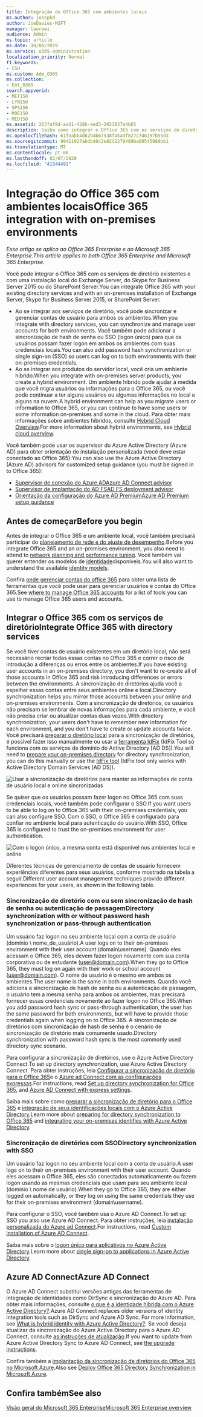 ```yaml
---
title: Integração do Office 365 com ambientes locais
ms.author: josephd
author: JoeDavies-MSFT
manager: laurawi
audience: Admin
ms.topic: article
ms.date: 10/08/2019
ms.service: o365-administration
localization_priority: Normal
f1.keywords:
- CSH
ms.custom: Adm_O365
ms.collection:
- Ent_O365
search.appverid:
- MET150
- LYN150
- SPS150
- MOE150
- MED150
ms.assetid: 263faf8d-aa21-428b-aed3-2021837a4b65
description: Saiba como integrar o Office 365 com os serviços de diretório existentes.
ms.openlocfilehash: 61feabb4d62b4b67538f45a3f827c746197b55d3
ms.sourcegitcommit: 99411927abdb40c2e82d2279489ba60545989bb1
ms.translationtype: MT
ms.contentlocale: pt-BR
ms.lasthandoff: 02/07/2020
ms.locfileid: "41844492"
---
```

# <a name="office-365-integration-with-on-premises-environments"></a><span data-ttu-id="9671e-103">Integração do Office 365 com ambientes locais</span><span class="sxs-lookup"><span data-stu-id="9671e-103">Office 365 integration with on-premises environments</span></span>

<span data-ttu-id="9671e-104">*Esse artigo se aplica ao Office 365 Enterprise e ao Microsoft 365 Enterprise.*</span><span class="sxs-lookup"><span data-stu-id="9671e-104">*This article applies to both Office 365 Enterprise and Microsoft 365 Enterprise.*</span></span>

<span data-ttu-id="9671e-105">Você pode integrar o Office 365 com os serviços de diretório existentes e com uma instalação local do Exchange Server, do Skype for Business Server 2015 ou do SharePoint Server.</span><span class="sxs-lookup"><span data-stu-id="9671e-105">You can integrate Office 365 with your existing directory services and with an on-premises installation of Exchange Server, Skype for Business Server 2015, or SharePoint Server.</span></span>
  
 - <span data-ttu-id="9671e-106">Ao se integrar aos serviços de diretório, você pode sincronizar e gerenciar contas de usuário para ambos os ambientes.</span><span class="sxs-lookup"><span data-stu-id="9671e-106">When you integrate with directory services, you can synchronize and manage user accounts for both environments.</span></span> <span data-ttu-id="9671e-107">Você também pode adicionar a sincronização de hash de senha ou SSO (logon único) para que os usuários possam fazer logon em ambos os ambientes com suas credenciais locais.</span><span class="sxs-lookup"><span data-stu-id="9671e-107">You can also add password hash synchronization or single sign-on (SSO) so users can log on to both environments with their on-premises credentials.</span></span>
 - <span data-ttu-id="9671e-108">Ao se integrar aos produtos do servidor local, você cria um ambiente híbrido.</span><span class="sxs-lookup"><span data-stu-id="9671e-108">When you integrate with on-premises server products, you create a hybrid environment.</span></span> <span data-ttu-id="9671e-109">Um ambiente híbrido pode ajudar à medida que você migra usuários ou informações para o Office 365, ou você pode continuar a ter alguns usuários ou algumas informações no local e alguns na nuvem.</span><span class="sxs-lookup"><span data-stu-id="9671e-109">A hybrid environment can help as you migrate users or information to Office 365, or you can continue to have some users or some information on-premises and some in the cloud.</span></span> <span data-ttu-id="9671e-110">Para obter mais informações sobre ambientes híbridos, consulte [Hybrid Cloud Overview](https://docs.microsoft.com/Office365/Enterprise/hybrid-cloud-overview).</span><span class="sxs-lookup"><span data-stu-id="9671e-110">For more information about hybrid environments, see [Hybrid cloud overview](https://docs.microsoft.com/Office365/Enterprise/hybrid-cloud-overview).</span></span>

<span data-ttu-id="9671e-111">Você também pode usar os supervisor do Azure Active Directory (Azure AD) para obter orientação de instalação personalizada (você deve estar conectado ao Office 365):</span><span class="sxs-lookup"><span data-stu-id="9671e-111">You can also use the Azure Active Directory (Azure AD) advisors for customized setup guidance (you must be signed in to Office 365):</span></span>

- [<span data-ttu-id="9671e-112">Supervisor de conexão do Azure AD</span><span class="sxs-lookup"><span data-stu-id="9671e-112">Azure AD Connect advisor</span></span>](https://aka.ms/aadconnectpwsync)
- [<span data-ttu-id="9671e-113">Supervisor de implantação do AD FS</span><span class="sxs-lookup"><span data-stu-id="9671e-113">AD FS deployment advisor</span></span>](https://aka.ms/adfsguidance)
- [<span data-ttu-id="9671e-114">Orientação da configuração do Azure AD Premium</span><span class="sxs-lookup"><span data-stu-id="9671e-114">Azure AD Premium setup guidance</span></span>](https://aka.ms/aadpguidance)
   
## <a name="before-you-begin"></a><span data-ttu-id="9671e-115">Antes de começar</span><span class="sxs-lookup"><span data-stu-id="9671e-115">Before you begin</span></span>

<span data-ttu-id="9671e-116">Antes de integrar o Office 365 e um ambiente local, você também precisará participar do [planejamento de rede e do ajuste de desempenho](network-planning-and-performance.md).</span><span class="sxs-lookup"><span data-stu-id="9671e-116">Before you integrate Office 365 and an on-premises environment, you also need to attend to [network planning and performance tuning](network-planning-and-performance.md).</span></span> <span data-ttu-id="9671e-117">Você também vai querer entender os modelos de [identidade](about-office-365-identity.md)disponíveis.</span><span class="sxs-lookup"><span data-stu-id="9671e-117">You will also want to understand the available [identity models](about-office-365-identity.md).</span></span> 

<span data-ttu-id="9671e-118">Confira [onde gerenciar contas do office 365](manage-office-365-accounts.md) para obter uma lista de ferramentas que você pode usar para gerenciar usuários e contas do Office 365.</span><span class="sxs-lookup"><span data-stu-id="9671e-118">See [where to manage Office 365 accounts](manage-office-365-accounts.md) for a list of tools you can use to manage Office 365 users and accounts.</span></span> 
  
## <a name="integrate-office-365-with-directory-services"></a><span data-ttu-id="9671e-119">Integrar o Office 365 com os serviços de diretório</span><span class="sxs-lookup"><span data-stu-id="9671e-119">Integrate Office 365 with directory services</span></span>
<span data-ttu-id="9671e-120">Se você tiver contas de usuário existentes em um diretório local, não será necessário recriar todas essas contas no Office 365 e correr o risco de introdução a diferenças ou erros entre os ambientes.</span><span class="sxs-lookup"><span data-stu-id="9671e-120">If you have existing user accounts in an on-premises directory, you don't want to re-create all of those accounts in Office 365 and risk introducing differences or errors between the environments.</span></span> <span data-ttu-id="9671e-121">A sincronização de diretórios ajuda você a espelhar essas contas entre seus ambientes online e local.</span><span class="sxs-lookup"><span data-stu-id="9671e-121">Directory synchronization helps you mirror those accounts between your online and on-premises environments.</span></span> <span data-ttu-id="9671e-122">Com a sincronização de diretórios, os usuários não precisam se lembrar de novas informações para cada ambiente, e você não precisa criar ou atualizar contas duas vezes.</span><span class="sxs-lookup"><span data-stu-id="9671e-122">With directory synchronization, your users don't have to remember new information for each environment, and you don't have to create or update accounts twice.</span></span> <span data-ttu-id="9671e-123">Você precisará [preparar o diretório local](prepare-for-directory-synchronization.md) para a sincronização de diretórios, é possível fazer isso manualmente ou usar a [ferramenta IdFix](install-and-run-idfix.md) (IdFix Tool só funciona com os serviços de domínio do Active Directory [AD DS]).</span><span class="sxs-lookup"><span data-stu-id="9671e-123">You will need to [prepare your on-premises directory](prepare-for-directory-synchronization.md) for directory synchronization, you can do this manually or use the [IdFix tool](install-and-run-idfix.md) (IdFix tool only works with Active Directory Domain Services [AD DS]).</span></span> 
  
![Usar a sincronização de diretórios para manter as informações de conta de usuário local e online sincronizadas](media/a64af0d0-9be6-46b1-8727-277e683abf5e.png)
  
<span data-ttu-id="9671e-125">Se quiser que os usuários possam fazer logon no Office 365 com suas credenciais locais, você também pode configurar o SSO.</span><span class="sxs-lookup"><span data-stu-id="9671e-125">If you want users to be able to log on to Office 365 with their on-premises credentials, you can also configure SSO.</span></span> <span data-ttu-id="9671e-126">Com o SSO, o Office 365 é configurado para confiar no ambiente local para autenticação do usuário.</span><span class="sxs-lookup"><span data-stu-id="9671e-126">With SSO, Office 365 is configured to trust the on-premises environment for user authentication.</span></span>
  
![Com o logon único, a mesma conta está disponível nos ambientes local e online](media/d76235f2-8a53-405e-b8ef-dfa4cfc208b8.png)
  
<span data-ttu-id="9671e-128">Diferentes técnicas de gerenciamento de contas de usuário fornecem experiências diferentes para seus usuários, conforme mostrado na tabela a seguir.</span><span class="sxs-lookup"><span data-stu-id="9671e-128">Different user account management techniques provide different experiences for your users, as shown in the following table.</span></span>
 
### <a name="directory-synchronization-with-or-without-password-hash-synchronization-or-pass-through-authentication"></a><span data-ttu-id="9671e-129">Sincronização de diretório com ou sem sincronização de hash de senha ou autenticação de passagem</span><span class="sxs-lookup"><span data-stu-id="9671e-129">Directory synchronization with or without password hash synchronization or pass-through authentication</span></span>

<span data-ttu-id="9671e-130">Um usuário faz logon no seu ambiente local com a conta de usuário (domínio \ nome_de_usuário).</span><span class="sxs-lookup"><span data-stu-id="9671e-130">A user logs on to their on-premises environment with their user account (domain\username).</span></span> <span data-ttu-id="9671e-131">Quando eles acessam o Office 365, eles devem fazer logon novamente com sua conta corporativa ou de estudante (user@domain.com).</span><span class="sxs-lookup"><span data-stu-id="9671e-131">When they go to Office 365, they must log on again with their work or school account (user@domain.com).</span></span> <span data-ttu-id="9671e-132">O nome de usuário é o mesmo em ambos os ambientes.</span><span class="sxs-lookup"><span data-stu-id="9671e-132">The user name is the same in both environments.</span></span> <span data-ttu-id="9671e-133">Quando você adiciona a sincronização de hash de senha ou a autenticação de passagem, o usuário tem a mesma senha para ambos os ambientes, mas precisará fornecer essas credenciais novamente ao fazer logon no Office 365.</span><span class="sxs-lookup"><span data-stu-id="9671e-133">When you add password hash sync or pass-through authentication, the user has the same password for both environments, but will have to provide those credentials again when logging on to Office 365.</span></span> <span data-ttu-id="9671e-134">A sincronização de diretórios com sincronização de hash de senha é o cenário de sincronização de diretório mais comumente usado.</span><span class="sxs-lookup"><span data-stu-id="9671e-134">Directory synchronization with password hash sync is the most commonly used directory sync scenario.</span></span>

<span data-ttu-id="9671e-135">Para configurar a sincronização de diretórios, use o Azure Active Directory Connect.</span><span class="sxs-lookup"><span data-stu-id="9671e-135">To set up directory synchronization, use Azure Active Directory Connect.</span></span> <span data-ttu-id="9671e-136">Para obter instruções, leia [Configurar a sincronização de diretório para o Office 365](set-up-directory-synchronization.md)e o [Azure ad Connect com as configurações expressas](https://go.microsoft.com/fwlink/p/?LinkId=698537).</span><span class="sxs-lookup"><span data-stu-id="9671e-136">For instructions, read [Set up directory synchronization for Office 365](set-up-directory-synchronization.md), and [Azure AD Connect with express settings](https://go.microsoft.com/fwlink/p/?LinkId=698537).</span></span>

<span data-ttu-id="9671e-137">Saiba mais sobre como [preparar a sincronização de diretório para o Office 365](prepare-for-directory-synchronization.md) e [integração de seus identificações locais com o Azure Active Directory](https://go.microsoft.com/fwlink/?LinkId=518101).</span><span class="sxs-lookup"><span data-stu-id="9671e-137">Learn more about [preparing for directory synchronization to Office 365](prepare-for-directory-synchronization.md) and [integrating your on-premises identifies with Azure Active Directory](https://go.microsoft.com/fwlink/?LinkId=518101).</span></span>

### <a name="directory-synchronization-with-sso"></a><span data-ttu-id="9671e-138">Sincronização de diretórios com SSO</span><span class="sxs-lookup"><span data-stu-id="9671e-138">Directory synchronization with SSO</span></span>

<span data-ttu-id="9671e-139">Um usuário faz logon no seu ambiente local com a conta de usuário.</span><span class="sxs-lookup"><span data-stu-id="9671e-139">A user logs on to their on-premises environment with their user account.</span></span> <span data-ttu-id="9671e-140">Quando eles acessam o Office 365, eles são conectados automaticamente ou fazem logon usando as mesmas credenciais que usam para seu ambiente local (domínio \ nome de usuário).</span><span class="sxs-lookup"><span data-stu-id="9671e-140">When they go to Office 365, they are either logged on automatically, or they log on using the same credentials they use for their on-premises environment (domain\username).</span></span>

<span data-ttu-id="9671e-141">Para configurar o SSO, você também usa o Azure AD Connect.</span><span class="sxs-lookup"><span data-stu-id="9671e-141">To set up SSO you also use Azure AD Connect.</span></span> <span data-ttu-id="9671e-142">Para obter instruções, leia [instalação personalizada do Azure ad Connect](https://go.microsoft.com/fwlink/p/?LinkID=698430).</span><span class="sxs-lookup"><span data-stu-id="9671e-142">For instructions, read [Custom installation of Azure AD Connect](https://go.microsoft.com/fwlink/p/?LinkID=698430).</span></span>

<span data-ttu-id="9671e-143">Saiba mais sobre o [logon único para aplicativos no Azure Active Directory](https://go.microsoft.com/fwlink/p/?LinkId=698604).</span><span class="sxs-lookup"><span data-stu-id="9671e-143">Learn more about [single sign-on to applications in Azure Active Directory](https://go.microsoft.com/fwlink/p/?LinkId=698604).</span></span>

## <a name="azure-ad-connect"></a><span data-ttu-id="9671e-144">Azure AD Connect</span><span class="sxs-lookup"><span data-stu-id="9671e-144">Azure AD Connect</span></span>

<span data-ttu-id="9671e-145">O Azure AD Connect substitui versões antigas das ferramentas de integração de identidades como DirSync e sincronização do Azure AD. Para obter mais informações, consulte [o que é a identidade híbrida com o Azure Active Directory?](https://go.microsoft.com/fwlink/p/?LinkId=527969).</span><span class="sxs-lookup"><span data-stu-id="9671e-145">Azure AD Connect replaces older versions of identity integration tools such as DirSync and Azure AD Sync. For more information, see [What is hybrid identity with Azure Active Directory?](https://go.microsoft.com/fwlink/p/?LinkId=527969).</span></span> <span data-ttu-id="9671e-146">Se você deseja atualizar da sincronização do Azure Active Directory para o Azure AD Connect, consulte [as instruções de atualização](https://go.microsoft.com/fwlink/p/?LinkId=733240).</span><span class="sxs-lookup"><span data-stu-id="9671e-146">If you want to update from Azure Active Directory Sync to Azure AD Connect, see [the upgrade instructions](https://go.microsoft.com/fwlink/p/?LinkId=733240).</span></span> 

<span data-ttu-id="9671e-147">Confira também a [implantação da sincronização de diretórios do Office 365 no Microsoft Azure](https://go.microsoft.com/fwlink/?LinkId=517887).</span><span class="sxs-lookup"><span data-stu-id="9671e-147">Also see [Deploy Office 365 Directory Synchronization in Microsoft Azure](https://go.microsoft.com/fwlink/?LinkId=517887).</span></span>

## <a name="see-also"></a><span data-ttu-id="9671e-148">Confira também</span><span class="sxs-lookup"><span data-stu-id="9671e-148">See also</span></span>

[<span data-ttu-id="9671e-149">Visão geral do Microsoft 365 Enterprise</span><span class="sxs-lookup"><span data-stu-id="9671e-149">Microsoft 365 Enterprise overview</span></span>](https://docs.microsoft.com/microsoft-365/enterprise/microsoft-365-overview)
